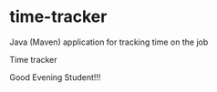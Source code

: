 # time-tracker
Java (Maven) application for tracking time on the job

Time tracker

Good Evening Student!!!
